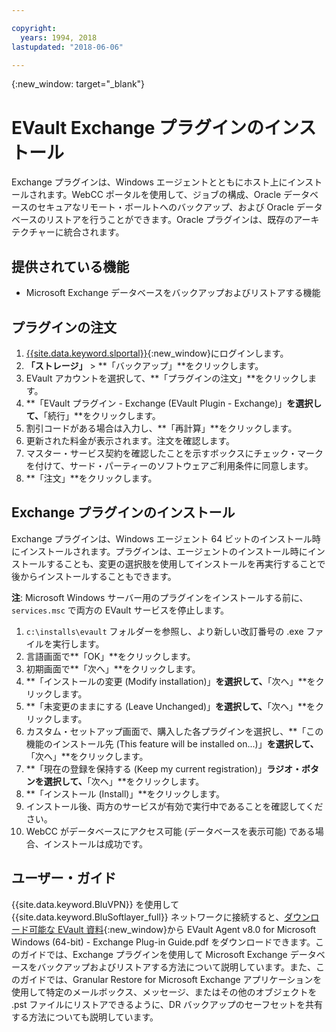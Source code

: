 ```yaml
---

copyright:
  years: 1994, 2018
lastupdated: "2018-06-06"

---
```

{:new_window: target="_blank"}

# EVault Exchange プラグインのインストール

Exchange プラグインは、Windows エージェントとともにホスト上にインストールされます。WebCC ポータルを使用して、ジョブの構成、Oracle データベースのセキュアなリモート・ボールトへのバックアップ、および Oracle データベースのリストアを行うことができます。Oracle プラグインは、既存のアーキテクチャーに統合されます。

## 提供されている機能

- Microsoft Exchange データベースをバックアップおよびリストアする機能

## プラグインの注文

1. [{{site.data.keyword.slportal}}](https://control.softlayer.com/){:new_window}にログインします。
2. **「ストレージ」** > **「バックアップ」**をクリックします。
3. EVault アカウントを選択して、**「プラグインの注文」**をクリックします。
4. **「EVault プラグイン - Exchange (EVault Plugin - Exchange)」**を選択して、**「続行」**をクリックします。
5. 割引コードがある場合は入力し、**「再計算」**をクリックします。
6. 更新された料金が表示されます。注文を確認します。
7. マスター・サービス契約を確認したことを示すボックスにチェック・マークを付けて、サード・パーティーのソフトウェアご利用条件に同意します。 
8. **「注文」**をクリックします。

## Exchange プラグインのインストール

Exchange プラグインは、Windows エージェント 64 ビットのインストール時にインストールされます。プラグインは、エージェントのインストール時にインストールすることも、変更の選択肢を使用してインストールを再実行することで後からインストールすることもできます。

**注**: Microsoft Windows サーバー用のプラグインをインストールする前に、`services.msc` で両方の EVault サービスを停止します。  

1. `c:\installs\evault` フォルダーを参照し、より新しい改訂番号の .exe ファイルを実行します。
2. 言語画面で**「OK」**をクリックします。
3. 初期画面で**「次へ」**をクリックします。
4. **「インストールの変更 (Modify installation)」**を選択して、**「次へ」**をクリックします。
5. **「未変更のままにする (Leave Unchanged)」**を選択して、**「次へ」**をクリックします。
6. カスタム・セットアップ画面で、購入した各プラグインを選択し、**「この機能のインストール先 (This feature will be installed on...)」**を選択して、**「次へ」**をクリックします。
7. **「現在の登録を保持する (Keep my current registration)」**ラジオ・ボタンを選択して、**「次へ」**をクリックします。
8. **「インストール (Install)」**をクリックします。
9. インストール後、両方のサービスが有効で実行中であることを確認してください。
10. WebCC がデータベースにアクセス可能 (データベースを表示可能) である場合、インストールは成功です。 

## ユーザー・ガイド

{{site.data.keyword.BluVPN}} を使用して {{site.data.keyword.BluSoftlayer_full}} ネットワークに接続すると、[ダウンロード可能な EVault 資料](http://downloads.service.softlayer.com/evault/Documentation/){:new_window}から EVault Agent v8.0 for Microsoft Windows (64-bit) - Exchange Plug-in Guide.pdf をダウンロードできます。このガイドでは、Exchange プラグインを使用して Microsoft Exchange データベースをバックアップおよびリストアする方法について説明しています。また、このガイドでは、Granular Restore for Microsoft Exchange アプリケーションを使用して特定のメールボックス、メッセージ、またはその他のオブジェクトを .pst ファイルにリストアできるように、DR バックアップのセーフセットを共有する方法についても説明しています。



